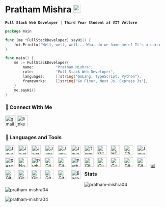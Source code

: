 # Pratham Mishra <img src="https://i.giphy.com/media/hvRJCLFzcasrR4ia7z/giphy.webp" width="25px">

**`Full Stack Web Developer | Third Year Student at VIT Vellore`**

```go
package main

func (me *FullStackDeveloper) sayHi() {
    fmt.Println("Well, well, well... What do we have here? It's a curious visitor on my profile! 😁🔍")
}

func main() {
    me := FullStackDeveloper{
        name:          "Pratham Mishra",
        role:          "Full Stack Web Developer",
        languages:     []string{"GoLang, TypeScript, Python"},
        frameworks:    []string{"Go Fiber, Next Js, Express Js"},
    }
    me.sayHi()
}
```

### 🧰 Connect With Me
   <div align="left">
  <a href="mailto:prathamm0409@gmail.com" target="_blank">
    <img src="https://img.shields.io/static/v1?message=Gmail&logo=gmail&label=&color=D14836&logoColor=white&labelColor=&style=for-the-badge" height="35" alt="gmail logo"  />
  </a>
  <a href="https://www.linkedin.com/in/pratham-mishra/" target="_blank">
    <img src="https://img.shields.io/static/v1?message=LinkedIn&logo=linkedin&label=&color=0077B5&logoColor=white&labelColor=&style=for-the-badge" height="35" alt="linkedin logo"  />
  </a>
</div>

### 🧰 Languages and Tools

<img align="left" alt="Java" width="30px" style="padding-right:10px;padding-bottom:10px" src="https://cdn.jsdelivr.net/gh/devicons/devicon/icons/nextjs/nextjs-line.svg" />
<img align="left" alt="Java" width="30px" style="padding-right:10px;padding-bottom:10px" src="https://cdn.jsdelivr.net/gh/devicons/devicon/icons/go/go-original-wordmark.svg" />
<img  align="left" alt="Java" width="30px" style="padding-right:10px;padding-bottom:10px" src="https://cdn.jsdelivr.net/gh/devicons/devicon/icons/mongodb/mongodb-plain-wordmark.svg" />
<img align="left" alt="Java" width="30px" style="padding-right:10px;padding-bottom:10px" src="https://cdn.jsdelivr.net/gh/devicons/devicon/icons/c/c-original.svg" />
<img  align="left" alt="Java" width="30px" style="padding-right:10px;padding-bottom:10px" src="https://cdn.jsdelivr.net/gh/devicons/devicon/icons/cplusplus/cplusplus-original.svg" />
<img align="left" alt="Java" width="30px" style="padding-right:10px;padding-bottom:10px" src="https://cdn.jsdelivr.net/gh/devicons/devicon/icons/java/java-original.svg"/>
<img align="left" alt="TypeScript" width="30px" style="padding-right:10px;padding-bottom:10px" src="https://cdn.jsdelivr.net/gh/devicons/devicon/icons/typescript/typescript-plain.svg" />

<img align="left" alt="Git" width="30px" style="padding-right:10px;padding-bottom:10pxpadding-bottom:10px" src="https://cdn.jsdelivr.net/gh/devicons/devicon/icons/git/git-original.svg" />

<img align="left" alt="HTML" width="30px" style="padding-right:10px;padding-bottom:10px" src="https://cdn.jsdelivr.net/gh/devicons/devicon/icons/html5/html5-plain.svg" />
<img align="left" alt="CSS" width="30px" style="padding-right:10px;padding-bottom:10px" src="https://cdn.jsdelivr.net/gh/devicons/devicon/icons/css3/css3-plain.svg" />
<img align="left" alt="JavaScript" width="30px" style="padding-right:10px;padding-bottom:10px" src="https://cdn.jsdelivr.net/gh/devicons/devicon/icons/javascript/javascript-plain.svg" />
<img align="left" alt="React" width="30px" style="padding-right:10px;padding-bottom:10px" src="https://cdn.jsdelivr.net/gh/devicons/devicon/icons/react/react-original.svg" />
<img align="left" alt="NodeJS" width="30px" style="padding-right:10px;padding-bottom:10px" src="https://cdn.jsdelivr.net/gh/devicons/devicon/icons/nodejs/nodejs-original.svg" />
<img align="left" alt="Python" width="30px" style="padding-right:10px;padding-bottom:10px" src="https://cdn.jsdelivr.net/gh/devicons/devicon/icons/python/python-plain.svg" />
<img align="left" alt="GitHub" width="30px" style="padding-right:10px;"  src="https://cdn.jsdelivr.net/gh/devicons/devicon/icons/express/express-original-wordmark.svg" />
<img align="left" alt="GitHub" width="30px" style="padding-right:10px;padding-bottom:10px"  src="https://cdn.jsdelivr.net/gh/devicons/devicon/icons/materialui/materialui-original.svg" />
<img  align="left" alt="Python" width="30px" style="padding-right:10px;padding-bottom:10px" src="https://cdn.jsdelivr.net/gh/devicons/devicon/icons/python/python-plain.svg" />
<img align="left" alt="GitHub" width="30px" style="padding-right:10px;padding-bottom:10px"  src="https://cdn.jsdelivr.net/gh/devicons/devicon/icons/postgresql/postgresql-original.svg" />
<img  align="left" alt="GitHub" width="30px" style="padding-right:10px;padding-bottom:10px"  src="https://cdn.jsdelivr.net/gh/devicons/devicon/icons/socketio/socketio-original.svg" />
<img  align="left" alt="GitHub" width="30px" style="padding-right:10px;padding-bottom:10px"  src="https://cdn.jsdelivr.net/gh/devicons/devicon/icons/sqlite/sqlite-original.svg" />

<img align="left" alt="GitHub" width="30px" style="padding-right:10px;padding-bottom:10px" src="https://cdn.jsdelivr.net/gh/devicons/devicon/icons/tailwindcss/tailwindcss-plain.svg" />
<img  align="left" alt="GitHub" width="30px" style="padding-right:10px;padding-bottom:10px" src="https://cdn.jsdelivr.net/gh/devicons/devicon/icons/numpy/numpy-original.svg" />


<img align="left" alt="GitHub" width="30px" style="padding-right:10px;padding-bottom:10px" src="https://cdn.jsdelivr.net/gh/devicons/devicon/icons/redux/redux-original.svg" />
<img align="left" alt="GitHub" width="30px" style="padding-right:10px;padding-bottom:10px" src="https://cdn.jsdelivr.net/gh/devicons/devicon/icons/redis/redis-original.svg" />

<img  align="left" alt="GitHub" width="30px" style="padding-right:10px;padding-bottom:10px" src="https://cdn.jsdelivr.net/gh/devicons/devicon/icons/react/react-original.svg" />

<img align="left" alt="GitHub" width="30px" style="padding-right:10px;padding-bottom:10px" src="https://cdn.jsdelivr.net/gh/devicons/devicon/icons/django/django-plain.svg" />
<img align="left" alt="GitHub" width="30px" style="padding-right:10px;padding-bottom:10px" src="https://cdn.jsdelivr.net/gh/devicons/devicon/icons/docker/docker-original.svg" />
       
<img align="left" alt="Bash" width="30px" style="padding-right:10px;padding-bottom:10px" src="https://cdn.jsdelivr.net/gh/devicons/devicon/icons/bash/bash-original.svg" />
<br />

#


### 📊 Stats

<p><img align="left" src="https://github-readme-stats.vercel.app/api/top-langs?username=pratham-mishra04&show_icons=true&locale=en&theme=dark" alt="pratham-mishra04" /></p>

<p>&nbsp;<img align="center" src="https://github-readme-stats.vercel.app/api?username=pratham-mishra04&show_icons=true&theme=dark&locale=en" alt="pratham-mishra04" /></p>

<p><img align="center" src="https://github-readme-streak-stats.herokuapp.com/?user=pratham-mishra04&theme=dark" alt="pratham-mishra04" /></p>
